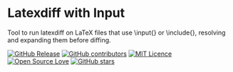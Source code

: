 # Latexdiff with Input

Tool to run latexdiff on LaTeX files that use \input{} or \include{}, resolving and expanding them before diffing.

[![GitHub Release](https://img.shields.io/github/release/s3researchlab/latexdiff-with-input.svg)](https://github.com/s3researchlab/latexdiff-with-input/releases/latest)
[![GitHub contributors](https://img.shields.io/github/contributors/s3researchlab/latexdiff-with-input.svg)](https://github.com/s3researchlab/latexdiff-with-input/graphs/contributors)
[![MIT Licence](https://badges.frapsoft.com/os/mit/mit.svg?v=103)](https://opensource.org/licenses/mit-license.php)
[![Open Source Love](https://badges.frapsoft.com/os/v1/open-source.svg?v=103)](https://github.com/ellerbrock/open-source-badges/)
[![GitHub stars](https://img.shields.io/github/stars/s3researchlab/latexdiff-with-input.svg)](https://github.com/s3researchlab/latexdiff-with-input)
